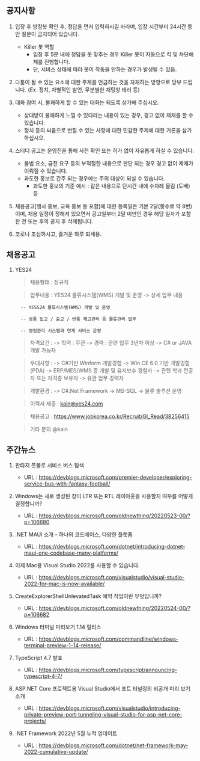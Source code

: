## 공지사항
1) 입장 후 방장봇 확인 후, 정답을 먼저 입력하시길 바라며, 입장 시간부터 24시간 동안 질문이 금지되어 있습니다.
   - Killer 봇 역할
        * 입장 후 5분 내에 정답을 못 맞추는 경우 Killer 봇이 자동으로 킥 및 차단해제를 진행합니다.
        * 단, 서비스 상태에 따라 봇이 작동을 안하는 경우가 발생될 수 있음.

2) 다툼이 될 수 있는 요소에 대한 주제를 언급하는 것을 자재하는 방향으로 당부 드립니다.
   (Ex. 정치, 차별적인 발언, 무분별한 채팅창 테러 등)

3) 대화 참여 시, 불쾌하게 할 수 있는 대화는 되도록 삼가해 주십시오.
    - 상대방이 불쾌하게 느낄 수 있다라는 내용이 있는 경우, 경고 없이 제재를 할 수 있습니다.
    - 정치 등의 싸움으로 번질 수 있는 사항에 대한 민감한 주제에 대한 거론을 삼가하십시오.

4) 스터디 공고는 운영진을 통해 사전 확인 또는 허가 없이 자유롭게 하실 수 있습니다.
    - 불법 요소, 금전 요구 등의 부적절한 내용으로 판단 되는 경우 경고 없이 제재가 이뤄질 수 있습니다.
    - 과도한 홍보로 간주 되는 경우에는 주의 대상이 되실 수 있습니다.
        * 과도한 홍보의 기준 예시 : 같은 내용으로 단시간 내에 수차례 올림 (도배) 등

5) 채용공고[행사 홍보, 교육 홍보 등 포함]에 대한 등록일은 기본 2달(횟수로 약 8번)이며,
   채용 일정이 정해져 있으면서 공고일부터 2달 미만인 경우 해당 일자가 포함한 전 또는 후의 공지 후 삭제됩니다.

6) 코로나 조심하시고, 즐거운 하루 되세용.

## 채용공고
1) YES24

   > 채용형태 : 정규직

   > 업무내용 : YES24 물류시스템(WMS) 개발 및 운영
      -> 상세 업무 내용
        
         -- YESS24 물류시스템(WMS) 개발 및 운영
        
         -- 상품 입고 / 출고 / 반품 재고관리 등 물류관리 업무
        
         -- 영업관리 시스템과 연계 서비스 운영
  
   > 자격요건 :
      -> 학력 : 무관
      -> 경력 : 관련 업무 3년차 이상
      -> C# or JAVA 개발 가능자
    
   > 우대사항 :
      -> C#기반 Winform 개발경험
      -> Win CE 6.0 기반 개발경험(PDA)
      -> ERP/MES/WMS 등 개발 및 유지보수 경험자
      -> 관련 학과 전공자 또는 자격증 보유자
      -> 유관 업무 경력자
    
   > 개발환경 :
      -> C#.Net Framework
      -> MS-SQL
      -> 물류 솔루션 운영
    
   > 이력서 제출 : kain@yes24.com
  
   > 채용공고 : https://www.jobkorea.co.kr/Recruit/GI_Read/38256415
  
   > 기타 문의 @kain

## 주간뉴스
1) 판타지 풋볼로 서비스 버스 탐색
    - URL : https://devblogs.microsoft.com/premier-developer/exploring-service-bus-with-fantasy-football/

2) Windows는 새로 생성된 창이 LTR 또는 RTL 레이아웃을 사용할지 여부를 어떻게 결정합니까?
    - URL : https://devblogs.microsoft.com/oldnewthing/20220523-00/?p=106680

3) .NET MAUI 소개 - 하나의 코드베이스, 다양한 플랫폼
    - URL : https://devblogs.microsoft.com/dotnet/introducing-dotnet-maui-one-codebase-many-platforms/

4) 이제 Mac용 Visual Studio 2022를 사용할 수 있습니다.
    - URL : https://devblogs.microsoft.com/visualstudio/visual-studio-2022-for-mac-is-now-available/

5) CreateExplorerShellUnlevatedTask 예약 작업이란 무엇입니까?
    - URL : https://devblogs.microsoft.com/oldnewthing/20220524-00/?p=106682

6) Windows 터미널 미리보기 1.14 릴리스
    - URL : https://devblogs.microsoft.com/commandline/windows-terminal-preview-1-14-release/

7) TypeScript 4.7 발표
    - URL : https://devblogs.microsoft.com/typescript/announcing-typescript-4-7/

8) ASP.NET Core 프로젝트용 Visual Studio에서 포트 터널링의 비공개 미리 보기 소개
    - URL : https://devblogs.microsoft.com/visualstudio/introducing-private-preview-port-tunneling-visual-studio-for-asp-net-core-projects/

9) .NET Framework 2022년 5월 누적 업데이트
    - URL : https://devblogs.microsoft.com/dotnet/net-framework-may-2022-cumulative-update/
